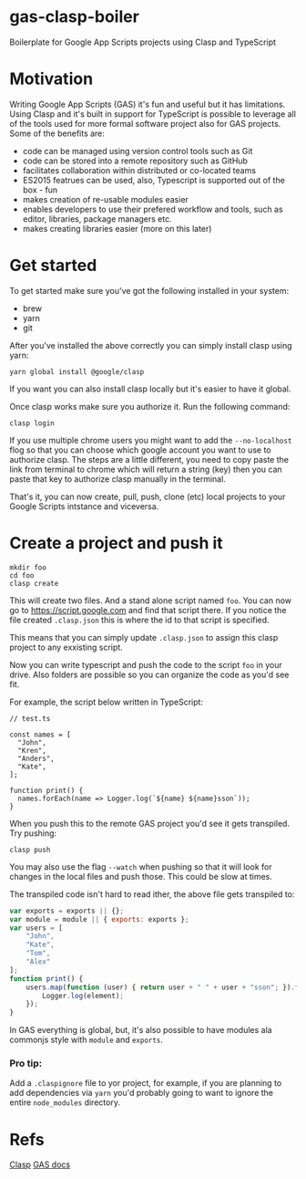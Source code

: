 # gas-clasp-boiler
Boilerplate for Google App Scripts projects using Clasp and TypeScript 

# Motivation

Writing Google App Scripts (GAS) it's fun and useful but it has limitations. Using Clasp and it's built in support for TypeScript is possible to leverage all of the tools used for more formal software project also for GAS projects. Some of the benefits are:

- code can be managed using version control tools such as Git
- code can be stored into a remote repository such as GitHub
- facilitates collaboration within distributed or co-located teams
- ES2015 featrues can be used, also, Typescript is supported out of the box - fun
- makes creation of re-usable modules easier
- enables developers to use their prefered workflow and tools, such as editor, libraries, package managers etc.
- makes creating libraries easier (more on this later)

# Get started

To get started make sure you've got the following installed in your system:

- brew
- yarn
- git

After you've installed the above correctly you can simply install clasp using yarn:

```
yarn global install @google/clasp
```

If you want you can also install clasp locally but it's easier to have it global.

Once clasp works make sure you authorize it. Run the following command:

```
clasp login
```

If you use multiple chrome users you might want to add the `--no-localhost` flog so that you can choose which google account you want to use to authorize clasp. The steps are a little different, you need to copy paste the link from terminal to chrome which will return a string (key) then you can paste that key to authorize clasp manually in the terminal.

That's it, you can now create, pull, push, clone (etc) local projects to your Google Scripts intstance and viceversa.

# Create a project and push it

```
mkdir foo
cd foo
clasp create 
```

This will create two files. And a stand alone script named `foo`. You can now go to https://script.google.com and find that script there. If you notice the file created `.clasp.json` this is where the id to that script is specified.

This means that you can simply update `.clasp.json` to assign this clasp project to any exxisting script.

Now you can write typescript and push the code to the script `foo` in your drive. Also folders are possible so you can organize the code as you'd see fit.

For example, the script below written in TypeScript:

```
// test.ts

const names = [
  "John",
  "Kren",
  "Anders",
  "Kate",
];

function print() {
  names.forEach(name => Logger.log(`${name} ${name}sson`));
}

```

When you push this to the remote GAS project you'd see it gets transpiled. Try pushing:

```
clasp push 
```

You may also use the flag `--watch` when pushing so that it will look for changes in the local files and push those. This could be slow at times.

The transpiled code isn't hard to read ither, the above file gets transpiled to:

```js
var exports = exports || {};
var module = module || { exports: exports };
var users = [
    "John",
    "Kate",
    "Tom",
    "Alex"
];
function print() {
    users.map(function (user) { return user + " " + user + "sson"; }).forEach(function (element) {
        Logger.log(element);
    });
}
```

In GAS everything is global, but, it's also possible to have modules ala commonjs style with `module` and `exports`.

### Pro tip:

Add a `.claspignore` file to yor project, for example, if you are planning to add dependencies via `yarn` you'd probably going to want to ignore the entire `node_modules` directory.

# Refs

[Clasp](https://github.com/google/clasp)
[GAS docs](https://developers.google.com/apps-script/guides/clasp)
